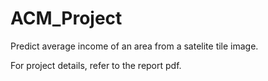 # ACM_Project

Predict average income of an area from a satelite tile image.

For project details, refer to the report pdf.
